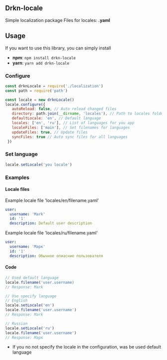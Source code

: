 ## Drkn-locale
Simple localization package
Files for locales: **.yaml**

## Usage
If you want to use this library, you can simply install
  - **npm**: `npm install drkn-locale`
  - **yarn**: `yarn add drkn-locale`

### Configure
```js
const drknLocale = require('./localization')
const path = require('path')

const locale = new drknLocale()
locale.configure({
   autoReload: false, // Auto reload changed files
   directory: path.join(__dirname, 'locales'), // Path to locales folder
   defaultLocale: 'en', // Default language
   locales: ['en', 'ru'], // List of languages for you app
   localeFiles: ['main'], // Set filenames for languages
   updateFiles: true, // Update files
   syncFiles: true // Auto sync files for all languages
 })
```

### Set language
```js
locale.setLocale('you locale') 
```

### Examples

#### Locale files
Example locale file 'locales/en/filename.yaml'
```yaml
user:
  username: 'Mark'
  id: '1'
  description: Default user description
```

Example locale file 'locales/ru/filename.yaml'
```yaml
user:
  username: 'Марк'
  id: '1'
  description: Обычное опиасние пользователя
 ```

#### Code
```js
// Used default language
locale.filename('user.username)
// Response: Mark

// Use specify language
// English
locale.setLocale('en')
locale.filename('user.username')
// Response: Mark

// Russian
locale.setLocale('ru')
locale.filename('user.username')
// Response: Марк
```
- If you no not specify the locale in the configuration, was be used default language
